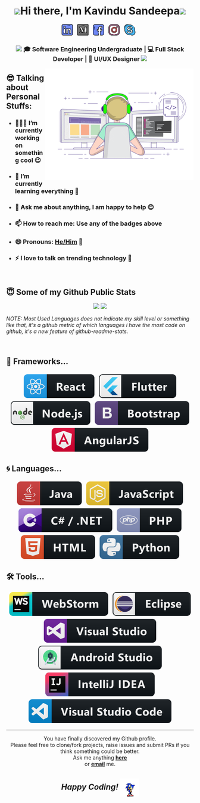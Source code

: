 <div align="center">
   <h1><img src="https://emojis.slackmojis.com/emojis/images/1531849430/4246/blob-sunglasses.gif?1531849430" width="30"/>Hi there, I'm Kavindu Sandeepa<img src="https://media.giphy.com/media/hvRJCLFzcasrR4ia7z/giphy.gif" width="30px"> </h1>
   
</div>

<p align='center'>
    <a href="https://www.linkedin.com/in/kavinduliyanage/"><img height="30" src="assets/images/linkedin.png"></a>&nbsp;&nbsp;
    <a href="https://medium.com/@KavinduLiyanage"><img height="30" src="assets/images/medium.png"></a>&nbsp;&nbsp;
    <a href="https://www.facebook.com/Kavindu.Sandeepa.Liyanage/"><img height="30" src="assets/images/facebook.png"></a>&nbsp;&nbsp;
    <a href="https://www.instagram.com/_kavindu.sandeepa_/"><img height="30" src="assets/images/instagram.png"></a>&nbsp;&nbsp;
    <a href="https://join.skype.com/invite/Y3xBm8gk1fyV"><img height="30" src="assets/images/skype.png"></a>&nbsp;&nbsp;

 </p>


<div align="center">
<h3><img src="https://media.giphy.com/media/WUlplcMpOCEmTGBtBW/giphy.gif" width="35"> 🎓 Software Engineering Undergraduate | 💻 Full Stack Developer | 📝 UI/UX Designer <img src="https://media.giphy.com/media/WUlplcMpOCEmTGBtBW/giphy.gif" width="35"></h3>
</div>

<img align="right" height="300px" width="400px" alt="GIF" src="assets/images/68747470733a2f2f6d656469612e67697068792e636f6d2f6d656469612f53576f536b4e36447854737a71494b4571762f67697068792e676966.gif" />


## 😎 Talking about Personal Stuffs:
- ### 👨🏽‍💻 I’m currently working on something cool 😉
- ### 🌱 I’m currently learning everything 🤣
- ### 💬 Ask me about anything, I am happy to help 😊
- ### 📫 How to reach me: Use any of the badges above 
- ### 😄 Pronouns: [He/Him](https://www.mypronouns.org/he-him) 👦
- ### ⚡ I love to talk on trending technology 📱
  
<br />

## 😇 Some of my Github Public Stats

</details>

<p align = "center">
  <img src = "https://github-readme-stats.vercel.app/api?username=KavinduLiyanage&show_icons=true&theme=react&hide=issues&count_private=true&include_all_commits=true_height=27">
  <img src = "https://github-readme-stats.vercel.app/api/top-langs/?username=KavinduLiyanage&layout=compact&theme=react">

  *NOTE: Most Used Languages does not indicate my skill level or something like that, it's a github metric of which languages i have the most code on github, it's a new feature of github-readme-stats.*
  
</p>

<!--
[![My Github Stats](https://github-readme-stats.vercel.app/api?username=KavinduLiyanage&show_icons=true&theme=react&hide=issues&count_private=true&include_all_commits=true)](https://github.com/KavinduLiyanage)


[![Top Langs](https://github-readme-stats.vercel.app/api/top-langs/?username=KavinduLiyanage&layout=compact&theme=react)](https://github.com/KavinduLiyanage)
-->

<br />

## 🚀 Frameworks...

<p align="center">
  
   <img src="assets\badges\Frameworks\react.svg" alt="react" style="vertical-align:top; margin:4px">
   <img src="assets\badges\Frameworks\flutter.svg" alt="flutter" style="vertical-align:top; margin:4px">
  <img src="assets\badges\Frameworks\nodejs.svg" alt="nodejs" style="vertical-align:top; margin:4px">     
  <img src="assets\badges\Frameworks\bootstrap.svg" alt="bootstrap" style="vertical-align:top; margin:4px">
  <img src="assets\badges\Frameworks\angular.svg" alt="angularjs" style="vertical-align:top; margin:4px">
  
</p>

## 🌀 Languages...

<p align="center">
  
   <img src="assets\badges\Languages\java.svg" alt="java" style="vertical-align:top; margin:4px">
   <img src="assets\badges\Languages\js.svg" alt="js" style="vertical-align:top; margin:4px">
  <img src="assets\badges\Languages\csharp_dotnet.svg" alt="csharpdotnet" style="vertical-align:top; margin:4px">    
  <img src="assets\badges\Languages\php.svg" alt="php" style="vertical-align:top; margin:4px"> 
  <img src="assets\badges\Languages\html.svg" alt="html" style="vertical-align:top; margin:4px">
  <img src="assets\badges\Languages\python.svg" alt="python" style="vertical-align:top; margin:4px">

</p>

## 🛠 Tools...

<p align="center">
  
   <img src="assets\badges\Tools\jetbrains_webstorm.svg" alt="webstorm" style="vertical-align:top; margin:4px">
   <img src="assets\badges\Tools\eclipse.svg" alt="eclipse" style="vertical-align:top; margin:4px">
  <img src="assets\badges\Tools\visualstudio.svg" alt="visualstudio" style="vertical-align:top; margin:4px">    
  <img src="assets\badges\Tools\android_studio_colour.svg" alt="androidstudio" style="vertical-align:top; margin:4px">
  <img src="assets\badges\Tools\jetbrains_intellij.svg" alt="jetbrains_intellij" style="vertical-align:top; margin:4px">
  <img src="assets\badges\Tools\visualstudio_code.svg" alt="vscode" style="vertical-align:top; margin:4px">
</p>

---

<div align="center">

You have finally discovered my Github profile. <br>
Please feel free to clone/fork projects, raise issues and submit PRs if you think something could be better. <br>
Ask me anything <a href="https://github.com/KavinduLiyanage/KavinduLiyanage/issues/new"><b>here</b></a><br>
or <a href="mailto:sandeepa8956@gmail.com"><b>email</b></a> me.

## <i>Happy Coding!</i> <img align="center"  alt="GIF" src="assets\images\sonic-dance.gif" />

</div>

 <!--
### - Blogs 🌱

<p align="center">
  
</p>
-->


